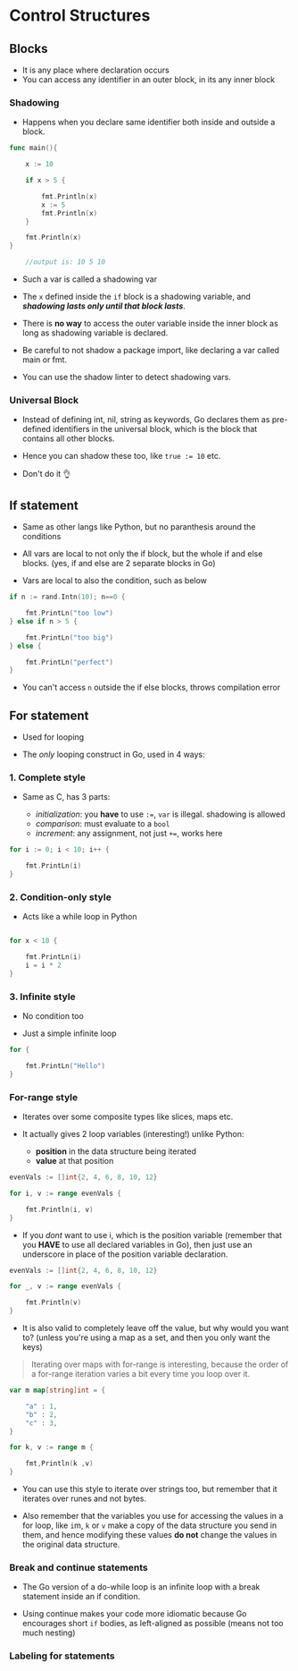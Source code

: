 # Control Structures

## Blocks

- It is any place where declaration occurs
- You can access any identifier in an outer block, in its any inner block

### Shadowing

- Happens when you declare same identifier both inside and outside a block. 

```go
func main(){

    x := 10

    if x > 5 {

        fmt.Println(x)
        x := 5
        fmt.Println(x)
    }

    fmt.Println(x)
}

    //output is: 10 5 10

```

- Such a var is called a shadowing var

- The ```x``` defined inside the ```if``` block is a shadowing variable, and ***shadowing lasts only until that block lasts***.

- There is **no way** to access the outer variable inside the inner block as long as shadowing variable is declared.

- Be careful to not shadow a package import, like declaring a var called main or fmt.

- You can use the shadow linter to detect shadowing vars.

### Universal Block

- Instead of defining int, nil, string as keywords, Go declares them as pre-defined identifiers in the universal block, which is the block that contains all other blocks.

- Hence you can shadow these too, like ```true := 10``` etc.

- Don't do it 👌


## If statement

- Same as other langs like Python, but no paranthesis around the conditions

- All vars are local to not only the if block, but the whole if and else blocks. (yes, if and else are 2 separate blocks in Go)

- Vars are local to also the condition, such as below

```go
if n := rand.Intn(10); n==0 {

    fmt.PrintLn("too low")
} else if n > 5 {

    fmt.PrintLn("too big")
} else {

    fmt.PrintLn("perfect")
}

```

- You can't access ```n``` outside the if else blocks, throws compilation error


## For statement

- Used for looping

- The *only* looping construct in Go, used in 4 ways:

### 1. Complete style

- Same as C, has 3 parts:

    - *initialization*: you **have** to use ```:=```, ```var``` is illegal. shadowing is allowed
    - *comparison*: must evaluate to a ```bool```
    - *increment*: any assignment, not just ```+=```, works here

```go
for i := 0; i < 10; i++ {

    fmt.PrintLn(i)
}
```

### 2. Condition-only style

- Acts like a while loop in Python

```go

for x < 10 {

    fmt.PrintLn(i)
    i = i * 2
}
```

### 3. Infinite style

- No condition too

- Just a simple infinite loop

```go
for {

    fmt.PrintLn("Hello")
}
```

### For-range style

- Iterates over some composite types like slices, maps etc.

- It actually gives 2 loop variables (interesting!) unlike Python:

    - **position** in the data structure being iterated
    - **value** at that position

```go
evenVals := []int{2, 4, 6, 8, 10, 12}

for i, v := range evenVals {

    fmt.Println(i, v)
}
```

- If you *dont* want to use i, which is the position variable (remember that you **HAVE** to use all declared variables in Go), then just use an underscore in place of the position variable declaration.

```go
evenVals := []int{2, 4, 6, 8, 10, 12}

for _, v := range evenVals {

    fmt.Println(v)
}
```

- It is also valid to completely leave off the value, but why would you want to? (unless you're using a map as a set, and then you only want the keys)


> Iterating over maps with for-range is interesting, because the order of a for-range iteration varies a bit every time you loop over it.


```go
var m map[string]int = {

    "a" : 1,
    "b" : 2,
    "c" : 3,
}

for k, v := range m {

    fmt,Println(k ,v)
}
```

- You can use this style to iterate over strings too, but remember that it iterates over runes and not bytes.

- Also remember that the variables you use for accessing the values in a for loop, like ```i```m\, ```k``` or ```v``` make a copy of the data structure you send in them, and hence modifying these values **do not** change the values in the original data structure.

### Break and continue statements

- The Go version of a do-while loop is an infinite loop with a break statement inside an if condition.

- Using continue makes your code more idiomatic because Go encourages short ```if``` bodies, as left-aligned as possible (means not too much nesting)

### Labeling for statements 

